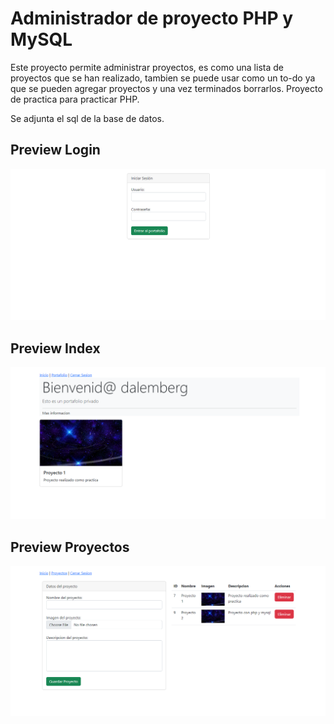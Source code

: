 # Administrador de proyecto PHP y MySQL

Este proyecto permite administrar proyectos, es como una lista de proyectos que se han realizado, tambien se puede usar como un to-do ya que se pueden agregar proyectos y una vez terminados borrarlos. Proyecto de practica para practicar PHP. 

Se adjunta el sql de la base de datos.

## Preview Login
![preview login](./imagenes/preview-login.png)

## Preview Index
![preview index](./imagenes/preview-index.png)

## Preview Proyectos
![preview proyectos](./imagenes/preview-proyectos.png)